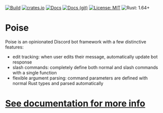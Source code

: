 [![Build](https://img.shields.io/github/workflow/status/kangalioo/poise/CI)](https://kangalioo.github.io/poise/)
[![crates.io](https://img.shields.io/crates/v/poise.svg)](https://crates.io/crates/poise)
[![Docs](https://img.shields.io/badge/docs-online-informational)](https://docs.rs/poise/)
[![Docs (git)](https://img.shields.io/badge/docs%20%28git%29-online-informational)](https://kangalioo.github.io/poise/)
[![License: MIT](https://img.shields.io/badge/license-MIT-yellow.svg)](https://opensource.org/licenses/MIT)
![Rust: 1.64+](https://img.shields.io/badge/rust-1.64+-93450a)

# Poise
Poise is an opinionated Discord bot framework with a few distinctive features:
- edit tracking: when user edits their message, automatically update bot response 
- slash commands: completely define both normal and slash commands with a single function
- flexible argument parsing: command parameters are defined with normal Rust types and parsed automatically

# [See documentation for more info](https://docs.rs/poise/)
